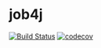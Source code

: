 # job4j

[![Build Status](https://travis-ci.org/mikitamironenka/job4j.svg?branch=master)](https://travis-ci.org/mikitamironenka/job4j)
[![codecov](https://codecov.io/gh/mikitamironenka/job4j/branch/master/graph/badge.svg)](https://codecov.io/gh/mikitamironenka/job4j)


